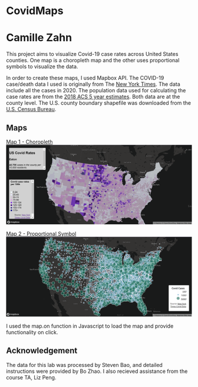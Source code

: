 # CovidMaps
# Camille Zahn

This project aims to visualize Covid-19 case rates across United States counties. One map is a choropleth map and the other uses proportional symbols to visualize the data. 

In order to create these maps, I used Mapbox API. The COVID-19 case/death data I used is originally from The [New York Times](https://github.com/nytimes/covid-19-data/blob/43d32dde2f87bd4dafbb7d23f5d9e878124018b8/live/us-counties.csv). The data include all the cases in 2020. The population data used for calculating the case rates are from the [2018 ACS 5 year estimates](https://data.census.gov/cedsci/table?g=0100000US.050000&d=ACS%205-Year%20Estimates%20Data%20Profiles&tid=ACSDP5Y2018.DP05&hidePreview=true). Both data are at the county level. The U.S. county boundary shapefile was downloaded from the [U.S. Census Bureau](https://www.census.gov/geographies/mapping-files/time-series/geo/carto-boundary-file.html).

## Maps
[Map 1 - Choropleth](http://127.0.0.1:5500/CovidMaps/map1.html)
![Map1](/img/Map1_ZAHN.png)

[Map 2 - Proportional Symbol](http://127.0.0.1:5500/CovidMaps/map2.html)
![Map2](/img/Map2_ZAHN.png)


I used the map.on function in Javascript to load the map and provide functionality on click. 

## Acknowledgement

The data for this lab was processed by Steven Bao, and detailed instructions were provided by Bo Zhao. I also recieved assistance from the course TA, Liz Peng.